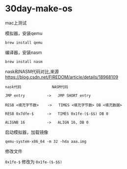 # 30day-make-os

mac上测试

模拟器，安装qemu

`brew install qemu`

编译器，安装nasm

`brew install nasm`

nask和NASM代码对比,来源 https://blog.csdn.net/FIREDOM/article/details/18968109

```
nask代码              NASM代码

JMP entry          ->   JMP SHORT entry

RESB <填充字节数>    ->   TIMES <填充字节数> DB <填充数据>

RESB 0x7dfe-$      ->   TIMES 0x1fe-($-$$) DB 0

ALIGNB 16          ->   ALIGN 16, DB 0
```

启动模拟器，加载镜像

`qemu-system-x86_64 -m 32 -hda aaa.img`

修改文件

`0x1fe-$` 修改为 `0x1fe-($-$$)`



